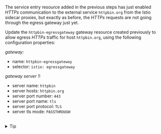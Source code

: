 The service entry resource added in the previous steps has just enabled *HTTPs* communication to the external
service `httpbin.org` from the Istio sidecar proxies, but exactly as before,
the *HTTPs* requests are not going through the egress gateway just yet.

Update the `httpbin-egressgateway` gateway resource created previously to allow egress
*HTTPs* traffic for host `httpbin.org`, using the following configuration properties:

*gateway:*
- name: `httpbin-egressgateway`
- selector: `istio: egressgateway`

*gateway server 1:*
- server name: `httpbin`
- server hosts: `httpbin.org`
- server port number: `443`
- server port name: `tls`
- server port protocol: `TLS`
- server tls mode: `PASSTHROUGH`


<br>
<details><summary>Tip</summary>

```plain
apiVersion: networking.istio.io/v1alpha3
kind: Gateway
metadata:
  name: istio-egressgateway
spec:
  selector:
    istio: egressgateway
  servers:
  - port:
      number: // TODO
      name: // TODO
      protocol: // TODO
    hosts:
    - // TODO
    tls:
      mode: // TODO
```{{copy}}
</details>

<br>
<details><summary>Solution</summary>

```plain
apiVersion: networking.istio.io/v1alpha3
kind: Gateway
metadata:
  name: httpbin-egressgateway
spec:
  selector:
    istio: egressgateway
  servers:
  - name: httpbin
    port:
      number: 443
      name: tls
      protocol: TLS
    hosts:
    - httpbin.org
    tls:
      mode: PASSTHROUGH
```{{copy}}
</details>
